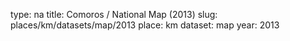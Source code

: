 type: na
title: Comoros / National Map (2013)
slug: places/km/datasets/map/2013
place: km
dataset: map
year: 2013

